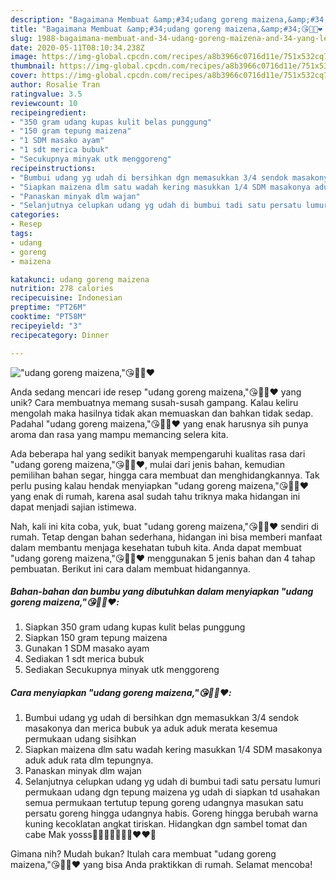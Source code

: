 ```yaml
---
description: "Bagaimana Membuat &amp;#34;udang goreng maizena,&amp;#34;😘👍🏼❤️ yang Lezat Sekali"
title: "Bagaimana Membuat &amp;#34;udang goreng maizena,&amp;#34;😘👍🏼❤️ yang Lezat Sekali"
slug: 1988-bagaimana-membuat-and-34-udang-goreng-maizena-and-34-yang-lezat-sekali
date: 2020-05-11T08:10:34.238Z
image: https://img-global.cpcdn.com/recipes/a8b3966c0716d11e/751x532cq70/udang-goreng-maizena😘👍🏼❤️-foto-resep-utama.jpg
thumbnail: https://img-global.cpcdn.com/recipes/a8b3966c0716d11e/751x532cq70/udang-goreng-maizena😘👍🏼❤️-foto-resep-utama.jpg
cover: https://img-global.cpcdn.com/recipes/a8b3966c0716d11e/751x532cq70/udang-goreng-maizena😘👍🏼❤️-foto-resep-utama.jpg
author: Rosalie Tran
ratingvalue: 3.5
reviewcount: 10
recipeingredient:
- "350 gram udang kupas kulit belas punggung"
- "150 gram tepung maizena"
- "1 SDM masako ayam"
- "1 sdt merica bubuk"
- "Secukupnya minyak utk menggoreng"
recipeinstructions:
- "Bumbui udang yg udah di bersihkan dgn memasukkan 3/4 sendok masakonya dan merica bubuk ya aduk aduk merata kesemua permukaan udang sisihkan"
- "Siapkan maizena dlm satu wadah kering masukkan 1/4 SDM masakonya aduk aduk rata dlm tepungnya."
- "Panaskan minyak dlm wajan"
- "Selanjutnya celupkan udang yg udah di bumbui tadi satu persatu lumuri permukaan udang dgn tepung maizena yg udah di siapkan td usahakan semua permukaan tertutup tepung goreng udangnya masukan satu persatu goreng hingga udangnya habis. Goreng hingga berubah warna kuning kecoklatan angkat tiriskan. Hidangkan dgn sambel tomat dan cabe Mak yosss👍🏼👍🏼😘😘😘❤️❤️🤭"
categories:
- Resep
tags:
- udang
- goreng
- maizena

katakunci: udang goreng maizena 
nutrition: 278 calories
recipecuisine: Indonesian
preptime: "PT26M"
cooktime: "PT58M"
recipeyield: "3"
recipecategory: Dinner

---
```



![&#34;udang goreng maizena,&#34;😘👍🏼❤️](https://img-global.cpcdn.com/recipes/a8b3966c0716d11e/751x532cq70/udang-goreng-maizena😘👍🏼❤️-foto-resep-utama.jpg)

Anda sedang mencari ide resep &#34;udang goreng maizena,&#34;😘👍🏼❤️ yang unik? Cara membuatnya memang susah-susah gampang. Kalau keliru mengolah maka hasilnya tidak akan memuaskan dan bahkan tidak sedap. Padahal &#34;udang goreng maizena,&#34;😘👍🏼❤️ yang enak harusnya sih punya aroma dan rasa yang mampu memancing selera kita.

Ada beberapa hal yang sedikit banyak mempengaruhi kualitas rasa dari &#34;udang goreng maizena,&#34;😘👍🏼❤️, mulai dari jenis bahan, kemudian pemilihan bahan segar, hingga cara membuat dan menghidangkannya. Tak perlu pusing kalau hendak menyiapkan &#34;udang goreng maizena,&#34;😘👍🏼❤️ yang enak di rumah, karena asal sudah tahu triknya maka hidangan ini dapat menjadi sajian istimewa.




Nah, kali ini kita coba, yuk, buat &#34;udang goreng maizena,&#34;😘👍🏼❤️ sendiri di rumah. Tetap dengan bahan sederhana, hidangan ini bisa memberi manfaat dalam membantu menjaga kesehatan tubuh kita. Anda dapat membuat &#34;udang goreng maizena,&#34;😘👍🏼❤️ menggunakan 5 jenis bahan dan 4 tahap pembuatan. Berikut ini cara dalam membuat hidangannya.

<!--inarticleads1-->

##### Bahan-bahan dan bumbu yang dibutuhkan dalam menyiapkan &#34;udang goreng maizena,&#34;😘👍🏼❤️:

1. Siapkan 350 gram udang kupas kulit belas punggung
1. Siapkan 150 gram tepung maizena
1. Gunakan 1 SDM masako ayam
1. Sediakan 1 sdt merica bubuk
1. Sediakan Secukupnya minyak utk menggoreng




<!--inarticleads2-->

##### Cara menyiapkan &#34;udang goreng maizena,&#34;😘👍🏼❤️:

1. Bumbui udang yg udah di bersihkan dgn memasukkan 3/4 sendok masakonya dan merica bubuk ya aduk aduk merata kesemua permukaan udang sisihkan
1. Siapkan maizena dlm satu wadah kering masukkan 1/4 SDM masakonya aduk aduk rata dlm tepungnya.
1. Panaskan minyak dlm wajan
1. Selanjutnya celupkan udang yg udah di bumbui tadi satu persatu lumuri permukaan udang dgn tepung maizena yg udah di siapkan td usahakan semua permukaan tertutup tepung goreng udangnya masukan satu persatu goreng hingga udangnya habis. Goreng hingga berubah warna kuning kecoklatan angkat tiriskan. Hidangkan dgn sambel tomat dan cabe Mak yosss👍🏼👍🏼😘😘😘❤️❤️🤭




Gimana nih? Mudah bukan? Itulah cara membuat &#34;udang goreng maizena,&#34;😘👍🏼❤️ yang bisa Anda praktikkan di rumah. Selamat mencoba!
